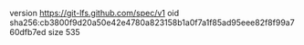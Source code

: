 version https://git-lfs.github.com/spec/v1
oid sha256:cb3800f9d20a50e42e4780a823158b1a0f7a1f85ad95eee82f8f99a760dfb7ed
size 535
